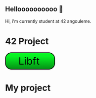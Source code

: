 ## Helloooooooooo 👋

<!DOCTYPE html>
<html>
<head>
    <meta charset="UTF-8">
</head>
<body>
    <p>Hi, i'm currently student at 42 angouleme.</p>
    <h1>42 Project</h1>
    <img src=img/libft.png alt="libft"/>
    <h1>My project</h1>
</body> 
</html>
